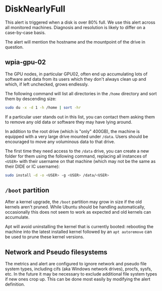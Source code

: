 # DiskNearlyFull

This alert is triggered when a disk is over 80% full. We use this alert
across all monitored machines. Diagnosis and resolution is likely to differ
on a case-by-case basis.

The alert will mention the hostname and the mountpoint of the drive in
question.

## wpia-gpu-02

The GPU nodes, in particular GPU02, often end up accumulating lots of software
and data from its users which they don't always clean up and which, if left
unchecked, grows endlessly.

The following command will list all directories in the `/home` directory and
sort them by descending size:

```sh
sudo du -x -d 1 -h /home | sort -hr
```

If a particular user stands out in this list, you can contact them asking them
to remove any old data or software they may have lying around.

In addition to the root drive (which is "only" 400GB), the machine is equipped
with a very large drive mounted under `/data`. Users should be encouraged to
move any voluminous data to that drive.

The first time they need access to the `/data` drive, you can create a new
folder for them using the following command, replacing all instances of
`<USER>` with their username on that machine (which may not be the same as
their DIDE or IC username):

```sh
sudo install -d -o <USER> -g <USER> /data/<USER>
```

## `/boot` partition

After a kernel upgrade, the `/boot` partition may grow in size if the old
kernels aren't pruned. While Ubuntu should be handling automatically,
occasionally this does not seem to work as expected and old kernels can
accumulate.

Apt will avoid uninstalling the kernel that is currently booted: rebooting the
machine into the latest installed kernel followed by an `apt autoremove` can be
used to prune these kernel versions.

## Network and Pseudo filesystems

The metrics and alert are configured to ignore network and pseudo file system
types, including cifs (aka Windows network drives), procfs, sysfs, etc. In the
future it may be necessary to exclude additional file system types if new ones
crop up. This can be done most easily by modifying the alert definition.
